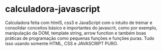 # calculadora-javascript
Calculadora feita com html5, css3 e JavaScript com o intuito de treinar e consolidar conceitos básico e importantes do javascrit, como por exemplo, manipulação da DOM, template string, arrow function e também boas práticas de programação como pequenas funções e funções puras. Tudo isso usando somente HTML, CSS e JAVASCRIPT PURO.
